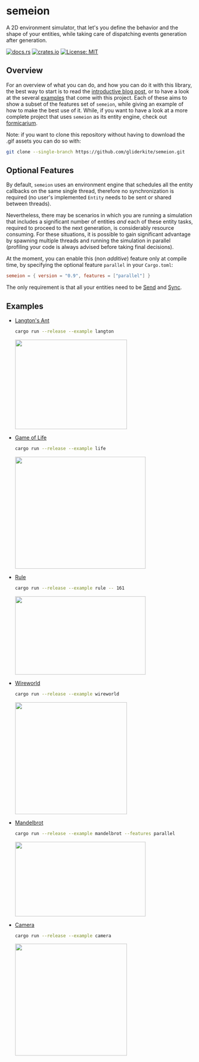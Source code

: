 # semeion

A 2D environment simulator, that let's you define the behavior and the shape
of your entities, while taking care of dispatching events generation after
generation.

[![docs.rs](https://docs.rs/semeion/badge.svg)](https://docs.rs/semeion)
[![crates.io](https://img.shields.io/crates/v/semeion.svg)](https://crates.io/crates/semeion)
[![License: MIT](https://img.shields.io/badge/License-MIT-blue.svg)](LICENSE)


## Overview

For an overview of what you can do, and how you can do it with this library, the
best way to start is to read the
[introductive blog post](https://gliderkite.github.io/posts/semeion), or to have
a look at the several [examples](#examples) that come with this project.
Each of these aims to show a subset of the features set of `semeion`, while
giving an example of how to make the best use of it.
While, if you want to have a look at a more complete project that uses
`semeion` as its entity engine, check out
[formicarium](https://github.com/gliderkite/formicarium).

Note: if you want to clone this repository without having to download the
.gif assets you can do so with:
```bash
git clone --single-branch https://github.com/gliderkite/semeion.git
```

## Optional Features

By default, `semeion` uses an environment engine that schedules all the entity
callbacks on the same single thread, therefore no synchronization is required
(no user's implemented `Entity` needs to be sent or shared between threads).

Nevertheless, there may be scenarios in which you are running a simulation that
includes a significant number of entities *and* each of these entity tasks,
required to proceed to the next generation, is considerably resource consuming.
For these situations, it is possible to gain significant advantage by spawning
multiple threads and running the simulation in parallel (profiling your code is
always advised before taking final decisions).

At the moment, you can enable this (non *additive*) feature only at compile time,
by specifying the optional feature `parallel` in your `Cargo.toml`:

```toml
semeion = { version = "0.9", features = ["parallel"] }
```

The only requirement is that all your entities need to be
[Send](https://doc.rust-lang.org/std/marker/trait.Send.html) and
[Sync](https://doc.rust-lang.org/std/marker/trait.Sync.html).


## Examples

 - [Langton's Ant](https://en.wikipedia.org/wiki/Langton%27s_ant)

   ```bash
   cargo run --release --example langton
   ```
   <img src="../assets/langton.gif" width="300" height="240">

 - [Game of Life](https://en.wikipedia.org/wiki/Conway%27s_Game_of_Life)

   ```bash
   cargo run --release --example life
   ```
   <img src="../assets/life.gif" width="350" height="300">


 - [Rule](https://en.wikipedia.org/wiki/Elementary_cellular_automaton)

    ```bash
    cargo run --release --example rule -- 161
    ```
   <img src="../assets/rule.gif" width="350" height="210">


 - [Wireworld](https://en.wikipedia.org/wiki/Wireworld)

   ```bash
   cargo run --release --example wireworld
   ```
   <img src="../assets/wireworld.gif" width="300" height="300">


 - [Mandelbrot](https://en.wikipedia.org/wiki/Mandelbrot_set)

   ```bash
   cargo run --release --example mandelbrot --features parallel
   ```
   <img src="../assets/mandelbrot.gif" width="350" height="200">


 - [Camera](https://en.wikipedia.org/wiki/Transformation_matrix)

    ```bash
    cargo run --release --example camera
    ```
   <img src="../assets/camera.gif" width="300" height="300">
